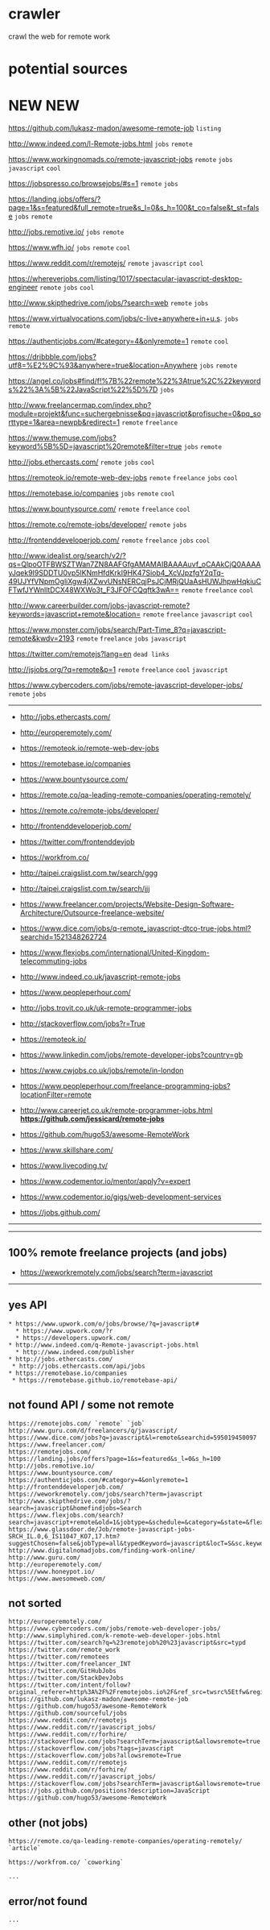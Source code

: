 # crawler
crawl the web for remote work


# potential sources


# NEW NEW         
https://github.com/lukasz-madon/awesome-remote-job `listing`

http://www.indeed.com/l-Remote-jobs.html `jobs` `remote`

https://www.workingnomads.co/remote-javascript-jobs `remote` `jobs` `javascript` `cool`

https://jobspresso.co/browsejobs/#s=1 `remote` `jobs`

https://landing.jobs/offers/?page=1&s=featured&full_remote=true&s_l=0&s_h=100&t_co=false&t_st=false `jobs` `remote`

http://jobs.remotive.io/ `jobs` `remote`

https://www.wfh.io/ `jobs` `remote` `cool`

https://www.reddit.com/r/remotejs/ `remote` `javascript` `cool`

https://whereverjobs.com/listing/1017/spectacular-javascript-desktop-engineer `remote` `jobs` `cool`

http://www.skipthedrive.com/jobs/?search=web `remote` `jobs`

https://www.virtualvocations.com/jobs/c-live+anywhere+in+u.s. `jobs` `remote`

https://authenticjobs.com/#category=4&onlyremote=1 `remote` `cool`

https://dribbble.com/jobs?utf8=%E2%9C%93&anywhere=true&location=Anywhere `jobs` `remote` 

https://angel.co/jobs#find/f!%7B%22remote%22%3Atrue%2C%22keywords%22%3A%5B%22JavaScript%22%5D%7D `jobs`

http://www.freelancermap.com/index.php?module=projekt&func=suchergebnisse&pq=javascript&profisuche=0&pq_sorttype=1&area=newpb&redirect=1 `remote` `freelance`

https://www.themuse.com/jobs?keyword%5B%5D=javascript%20remote&filter=true `jobs` `remote`

http://jobs.ethercasts.com/ `remote` `jobs` `cool`

https://remoteok.io/remote-web-dev-jobs `remote` `freelance` `jobs` `cool`

https://remotebase.io/companies `jobs` `remote` `cool`

https://www.bountysource.com/ `remote` `freelance` `cool`

https://remote.co/remote-jobs/developer/ `remote` `jobs` 

http://frontenddeveloperjob.com/ `remote` `freelance` `jobs` `cool`

http://www.idealist.org/search/v2/?qs=QlpoOTFBWSZTWan7ZN8AAFGfgAMAMAIBAAAAuvf_oCAAkCjQ0AAAAyJqek9I9SDDTU0vp5lKNmHfdKrkI9HK47Siob4_XcVJpzfgY2qTq-49UJYfVNpmOgliXgw4jXZwvUNsNERCqjPsJCjMRjQUaAsHUWJhpwHqkiuCFTwfJYWnlltDCX48WXWo3t_F3JFOFCQqftk3wA== `remote` `freelance` `cool`

http://www.careerbuilder.com/jobs-javascript-remote?keywords=javascript+remote&location= `remote` `freelance` `javascript` `cool`

https://www.monster.com/jobs/search/Part-Time_8?q=javascript-remote&kwdv=2193 `remote` `freelance` `jobs` `javascript`

https://twitter.com/remotejs?lang=en `dead links`

http://jsjobs.org/?q=remote&p=1 `remote` `freelance` `cool` `javascript`

https://www.cybercoders.com/jobs/remote-javascript-developer-jobs/ `remote` `jobs`

----


* http://jobs.ethercasts.com/
* http://europeremotely.com/
* https://remoteok.io/remote-web-dev-jobs
* https://remotebase.io/companies
* https://www.bountysource.com/
* https://remote.co/qa-leading-remote-companies/operating-remotely/
* https://remote.co/remote-jobs/developer/
* http://frontenddeveloperjob.com/
* https://twitter.com/frontenddevjob
* https://workfrom.co/

* http://taipei.craigslist.com.tw/search/ggg
* http://taipei.craigslist.com.tw/search/jjj
* https://www.freelancer.com/projects/Website-Design-Software-Architecture/Outsource-freelance-website/
* https://www.dice.com/jobs/q-remote_javascript-dtco-true-jobs.html?searchid=1521348262724
* https://www.flexjobs.com/international/United-Kingdom-telecommuting-jobs
* http://www.indeed.co.uk/javascript-remote-jobs
* https://www.peopleperhour.com/
* http://jobs.trovit.co.uk/uk-remote-programmer-jobs
* http://stackoverflow.com/jobs?r=True
* https://remoteok.io/
* https://www.linkedin.com/jobs/remote-developer-jobs?country=gb
* https://www.cwjobs.co.uk/jobs/remote/in-london
* https://www.peopleperhour.com/freelance-programming-jobs?locationFilter=remote
* http://www.careerjet.co.uk/remote-programmer-jobs.html
**https://github.com/jessicard/remote-jobs**
* https://github.com/hugo53/awesome-RemoteWork


* https://www.skillshare.com/
* https://www.livecoding.tv/
* https://www.codementor.io/mentor/apply?v=expert
* https://www.codementor.io/gigs/web-development-services
* https://jobs.github.com/



---

---
## 100% remote freelance projects (and jobs)
* https://weworkremotely.com/jobs/search?term=javascript


------------------------------------------------------------------------------

## yes API
```
* https://www.upwork.com/o/jobs/browse/?q=javascript#
  * https://www.upwork.com/?r
  * https://developers.upwork.com/
* http://www.indeed.com/q-Remote-javascript-jobs.html
  * http://www.indeed.com/publisher
* http://jobs.ethercasts.com/
 * http://jobs.ethercasts.com/api/jobs
* https://remotebase.io/companies
 * https://remotebase.github.io/remotebase-api/

```

## not found API / some not remote
```
https://remotejobs.com/ `remote` `job` 
http://www.guru.com/d/freelancers/q/javascript/
https://www.dice.com/jobs?q=javascript&l=remote&searchid=595019450097
https://www.freelancer.com/
https://remotejobs.com/
https://landing.jobs/offers?page=1&s=featured&s_l=0&s_h=100
http://jobs.remotive.io/
https://www.bountysource.com/
https://authenticjobs.com/#category=4&onlyremote=1
http://frontenddeveloperjob.com/
https://weworkremotely.com/jobs/search?term=javascript
http://www.skipthedrive.com/jobs/?search=javascript&homefindjobs=Search
https://www.flexjobs.com/search?search=javascript+remote&old=1&jobtype=&schedule=&category=&state=&flex=
https://www.glassdoor.de/Job/remote-javascript-jobs-SRCH_IL.0,6_IS11047_KO7,17.htm?suggestChosen=false&jobType=all&typedKeyword=javascript&locT=S&sc.keyword=javascript&clickSource=searchBtn&locId=11047&suggestCount=0&countryRedirect=true
http://www.digitalnomadjobs.com/finding-work-online/
http://www.guru.com/
http://europeremotely.com/
https://www.honeypot.io/  
https://www.awesomeweb.com/
```

## not sorted
```
http://europeremotely.com/
https://www.cybercoders.com/jobs/remote-web-developer-jobs/
http://www.simplyhired.com/k-remote-web-developer-jobs.html
https://twitter.com/search?q=%23remotejob%20%23javascript&src=typd
https://twitter.com/remote_work
https://twitter.com/remotees
https://twitter.com/freelancer_INT
https://twitter.com/GitHubJobs
https://twitter.com/StackDevJobs
https://twitter.com/intent/follow?original_referer=http%3A%2F%2Fremotejobs.io%2F&ref_src=twsrc%5Etfw&region=follow_link&screen_name=remote_jobs&tw_p=followbutton
https://github.com/lukasz-madon/awesome-remote-job
https://github.com/hugo53/awesome-RemoteWork
https://github.com/sourceful/jobs
https://www.reddit.com/r/remotejs
https://www.reddit.com/r/javascript_jobs/
https://www.reddit.com/r/forhire/
https://stackoverflow.com/jobs?searchTerm=javascript&allowsremote=true
https://stackoverflow.com/jobs?tags=javascript
https://stackoverflow.com/jobs?allowsremote=True
https://www.reddit.com/r/remotejs
https://www.reddit.com/r/forhire/
https://www.reddit.com/r/javascript_jobs/
https://stackoverflow.com/jobs?searchTerm=javascript&allowsremote=true
https://jobs.github.com/positions?description=JavaScript
https://github.com/hugo53/awesome-RemoteWork
```

## other (not jobs)
```
https://remote.co/qa-leading-remote-companies/operating-remotely/ `article`

https://workfrom.co/ `coworking`

...
```

## error/not found
```
...
```
